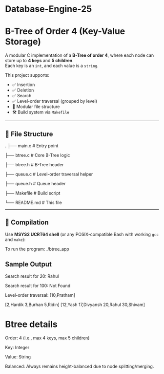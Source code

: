 # Database-Engine-25
# B-Tree of Order 4 (Key-Value Storage)

A modular C implementation of a **B-Tree of order 4**, where each node can store up to **4 keys** and **5 children**.  
Each key is an `int`, and each value is a `string`.  

This project supports:
- ✅ Insertion
- ✅ Deletion
- ✅ Search
- ✅ Level-order traversal (grouped by level)
- 🧱 Modular file structure
- 🛠 Build system via `Makefile`

---

## 📁 File Structure
.
├── main.c # Entry point

├── btree.c # Core B-Tree logic

├── btree.h # B-Tree header

├── queue.c # Level-order traversal helper

├── queue.h # Queue header

├── Makefile # Build script

└── README.md # This file

---

## 🔧 Compilation

Use **MSYS2 UCRT64 shell** (or any POSIX-compatible Bash with working `gcc` and `make`):

To run the program:
./btree_app

## Sample Output

Search result for 20: Rahul

Search result for 100: Not Found

Level-order traversal:
[10,Pratham]

[2,Hardik 3,Burhan 5,Ridin] [12,Yash 17,Divyansh 20,Rahul 30,Shivam]

# Btree details

Order: 4 (i.e., max 4 keys, max 5 children)

Key: Integer

Value: String

Balanced: Always remains height-balanced due to node splitting/merging.
